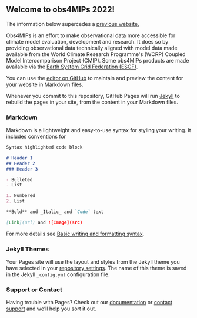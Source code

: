 ## Welcome to obs4MIPs 2022!

The information below supercedes a [previous website.](https://esgf-node.llnl.gov/projects/obs4mips/)

Obs4MIPs is an effort to make observational data more accessible for climate model evaluation, development and research. It does so by providing observational data technically aligned with model data made available from the World Climate Research Programme's (WCRP) Coupled Model Intercomparison Project (CMIP). Some obs4MIPs products are made available via the [Earth System Grid Federation (ESGF)](https://esgf-node.llnl.gov/search/obs4mips/). 


You can use the [editor on GitHub](https://github.com/PCMDI/obs4MIPs/edit/gh-pages/index.md) to maintain and preview the content for your website in Markdown files.

Whenever you commit to this repository, GitHub Pages will run [Jekyll](https://jekyllrb.com/) to rebuild the pages in your site, from the content in your Markdown files.

### Markdown

Markdown is a lightweight and easy-to-use syntax for styling your writing. It includes conventions for

```markdown
Syntax highlighted code block

# Header 1
## Header 2
### Header 3

- Bulleted
- List

1. Numbered
2. List

**Bold** and _Italic_ and `Code` text

[Link](url) and ![Image](src)
```

For more details see [Basic writing and formatting syntax](https://docs.github.com/en/github/writing-on-github/getting-started-with-writing-and-formatting-on-github/basic-writing-and-formatting-syntax).

### Jekyll Themes

Your Pages site will use the layout and styles from the Jekyll theme you have selected in your [repository settings](https://github.com/PCMDI/obs4MIPs/settings/pages). The name of this theme is saved in the Jekyll `_config.yml` configuration file.

### Support or Contact

Having trouble with Pages? Check out our [documentation](https://docs.github.com/categories/github-pages-basics/) or [contact support](https://support.github.com/contact) and we’ll help you sort it out.
